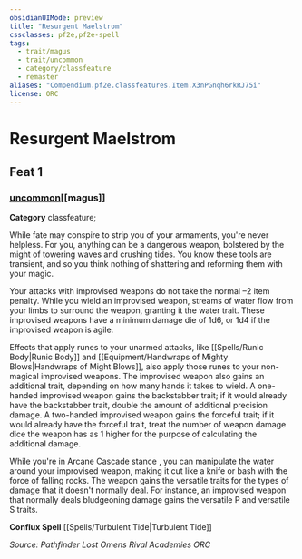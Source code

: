 ```yaml
---
obsidianUIMode: preview
title: "Resurgent Maelstrom"
cssclasses: pf2e,pf2e-spell
tags:
  - trait/magus
  - trait/uncommon
  - category/classfeature
  - remaster
aliases: "Compendium.pf2e.classfeatures.Item.X3nPGnqh6rkRJ75i"
license: ORC
---
```

# Resurgent Maelstrom
## Feat 1
### [uncommon](uncommon "Uncommon Rarity Trait")[[magus]]

**Category** classfeature; 




While fate may conspire to strip you of your armaments, you're never helpless. For you, anything can be a dangerous weapon, bolstered by the might of towering waves and crushing tides. You know these tools are transient, and so you think nothing of shattering and reforming them with your magic.

Your attacks with improvised weapons do not take the normal –2 item penalty. While you wield an improvised weapon, streams of water flow from your limbs to surround the weapon, granting it the water trait. These improvised weapons have a minimum damage die of 1d6, or 1d4 if the improvised weapon is agile.

Effects that apply runes to your unarmed attacks, like [[Spells/Runic Body|Runic Body]] and [[Equipment/Handwraps of Mighty Blows|Handwraps of Might Blows]], also apply those runes to your non-magical improvised weapons. The improvised weapon also gains an additional trait, depending on how many hands it takes to wield. A one-handed improvised weapon gains the backstabber trait; if it would already have the backstabber trait, double the amount of additional precision damage. A two-handed improvised weapon gains the forceful trait; if it would already have the forceful trait, treat the number of weapon damage dice the weapon has as 1 higher for the purpose of calculating the additional damage.

While you're in Arcane Cascade stance , you can manipulate the water around your improvised weapon, making it cut like a knife or bash with the force of falling rocks. The weapon gains the versatile traits for the types of damage that it doesn't normally deal. For instance, an improvised weapon that normally deals bludgeoning damage gains the versatile P and versatile S traits.

**Conflux Spell** [[Spells/Turbulent Tide|Turbulent Tide]]

*Source: Pathfinder Lost Omens Rival Academies*
*ORC*